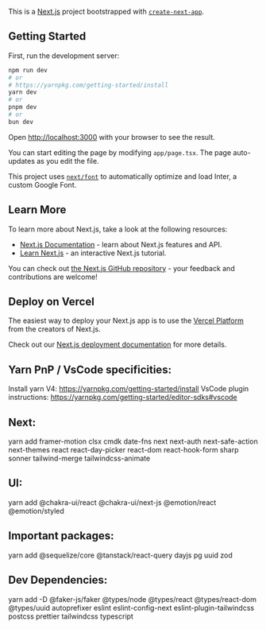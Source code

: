This is a [Next.js](https://nextjs.org/) project bootstrapped with [`create-next-app`](https://github.com/vercel/next.js/tree/canary/packages/create-next-app).

## Getting Started

First, run the development server:

```bash
npm run dev
# or
# https://yarnpkg.com/getting-started/install
yarn dev
# or
pnpm dev
# or
bun dev
```

Open [http://localhost:3000](http://localhost:3000) with your browser to see the result.

You can start editing the page by modifying `app/page.tsx`. The page auto-updates as you edit the file.

This project uses [`next/font`](https://nextjs.org/docs/basic-features/font-optimization) to automatically optimize and load Inter, a custom Google Font.

## Learn More

To learn more about Next.js, take a look at the following resources:

- [Next.js Documentation](https://nextjs.org/docs) - learn about Next.js features and API.
- [Learn Next.js](https://nextjs.org/learn) - an interactive Next.js tutorial.

You can check out [the Next.js GitHub repository](https://github.com/vercel/next.js/) - your feedback and contributions are welcome!

## Deploy on Vercel

The easiest way to deploy your Next.js app is to use the [Vercel Platform](https://vercel.com/new?utm_medium=default-template&filter=next.js&utm_source=create-next-app&utm_campaign=create-next-app-readme) from the creators of Next.js.

Check out our [Next.js deployment documentation](https://nextjs.org/docs/deployment) for more details.


## Yarn PnP / VsCode specificities:
Install yarn V4: https://yarnpkg.com/getting-started/install
VsCode plugin instructions: https://yarnpkg.com/getting-started/editor-sdks#vscode

## Next: 
yarn add framer-motion clsx cmdk date-fns next next-auth next-safe-action next-themes react react-day-picker react-dom react-hook-form sharp sonner tailwind-merge tailwindcss-animate
## UI: 
yarn add @chakra-ui/react @chakra-ui/next-js  @emotion/react @emotion/styled
## Important packages: 
yarn add @sequelize/core @tanstack/react-query dayjs pg uuid zod 

## Dev Dependencies: 
yarn add -D @faker-js/faker @types/node @types/react @types/react-dom @types/uuid autoprefixer eslint eslint-config-next eslint-plugin-tailwindcss postcss prettier tailwindcss typescript
